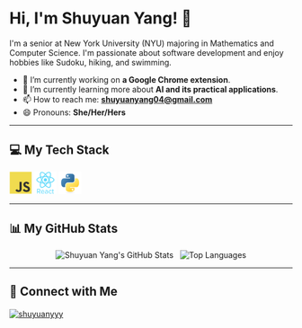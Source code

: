 # Hi, I'm Shuyuan Yang! 👋

I'm a senior at New York University (NYU) majoring in Mathematics and Computer Science. I'm passionate about software development and enjoy hobbies like Sudoku, hiking, and swimming.

- 🔭 I’m currently working on **a Google Chrome extension**.
- 🌱 I’m currently learning more about **AI and its practical applications**.
- 📫 How to reach me: **shuyuanyang04@gmail.com**
- 😄 Pronouns: **She/Her/Hers**

---

## 💻 My Tech Stack
<p align="left">
  <img src="https://raw.githubusercontent.com/devicons/devicon/master/icons/javascript/javascript-original.svg" alt="javascript" width="40" height="40"/>
  <img src="https://raw.githubusercontent.com/devicons/devicon/master/icons/react/react-original-wordmark.svg" alt="react" width="40" height="40"/>
  <img src="https://raw.githubusercontent.com/devicons/devicon/master/icons/python/python-original.svg" alt="python" width="40" height="40"/>
  </p>

---

## 📊 My GitHub Stats

<p align="center">
  <img src="https://github-readme-stats.vercel.app/api?username=shuyuanyyy&show_icons=true&theme=radical" alt="Shuyuan Yang's GitHub Stats">
  &nbsp;
  <img src="https://github-readme-stats.vercel.app/api/top-langs/?username=shuyuanyyy&layout=compact&theme=radical" alt="Top Languages">
</p>

---

## 🔗 Connect with Me

<p align="left">
  <a href="https://linkedin.com/in/shuyuanyyy" target="blank">
    <img align="center" src="https://raw.githubusercontent.com/rahuldkjain/github-profile-readme-generator/master/src/images/icons/Social/linked-in-alt.svg" alt="shuyuanyyy" height="30" width="40" />
  </a>
  </p>
